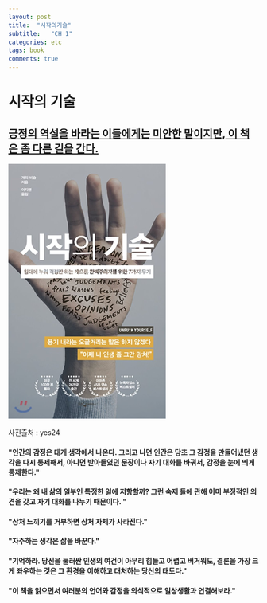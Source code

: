 ```yaml
---
layout: post
title:  "시작의기술"
subtitle:   "CH_1"
categories: etc 
tags: book
comments: true
---
```



# 시작의 기술



## <u>긍정의 역설을 바라는 이들에게는 미안한 말이지만, 이 책은 좀 다른 길을 간다.</u>



<img src="\assets\img\unfuckyourself.jpg" alt="시작의 기술" style="zoom:50%;" />

사진출처 : yes24



#### "인간의 감정은 대개 생각에서 나온다. 그러고 나면 인간은 당초 그 감정을 만들어냈던 생각을 다시 통제해서, 아니면 받아들였던 문장이나 자기 대화를 바꿔서, 감정을 눈에 띄게 통제한다."



#### "우리는 왜 내 삶의 일부인 특정한 일에 저항할까? 그런 숙제 들에 관해 이미 부정적인 의견을 갖고 자기 대화를 나누기 때문이다. "



#### "상처 느끼기를 거부하면 상처 자체가 사라진다."



#### "자주하는 생각은 삶을 바꾼다."



#### "기억하라. 당신을 둘러싼 인생의 여건이 아무리 힘들고 어렵고 버거워도, 결론을 가장 크게 좌우하는 것은 그 환경을 이해하고 대처하는 당신의 태도다."



#### "이 책을 읽으면서 여러분의 언어와 감정을 의식적으로 일상생활과 연결해보라."
